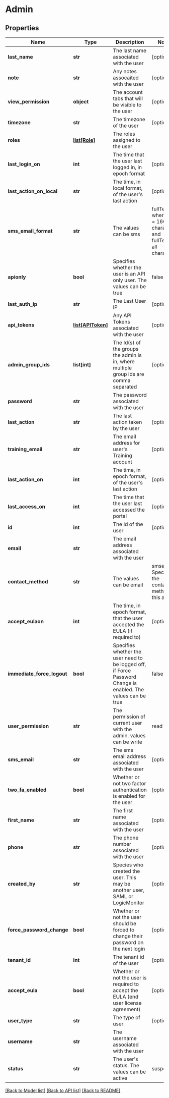 # Admin

## Properties
Name | Type | Description | Notes
------------ | ------------- | ------------- | -------------
**last_name** | **str** | The last name associated with the user | [optional] 
**note** | **str** | Any notes assocaited with the user | [optional] 
**view_permission** | **object** | The account tabs that will be visible to the user | [optional] 
**timezone** | **str** | The timezone of the user | [optional] 
**roles** | [**list[Role]**](Role.md) | The roles assigned to the user | 
**last_login_on** | **int** | The time that the user last logged in, in epoch format | [optional] 
**last_action_on_local** | **str** | The time, in local format, of the user&#x27;s last action | [optional] 
**sms_email_format** | **str** | The values can be sms | fullText, where sms &#x3D; 160 characters and fullText &#x3D; all characters | [optional] 
**apionly** | **bool** | Specifies whether the user is an API only user. The values can be true|false | [optional] 
**last_auth_ip** | **str** | The Last User IP | [optional] 
**api_tokens** | [**list[APIToken]**](APIToken.md) | Any API Tokens associated with the user | [optional] 
**admin_group_ids** | **list[int]** | The Id(s) of the groups the admin is in, where multiple group ids are comma separated | [optional] 
**password** | **str** | The password associated with the user | 
**last_action** | **str** | The last action taken by the user | [optional] 
**training_email** | **str** | The email address for user&#x27;s Training account | [optional] 
**last_action_on** | **int** | The time, in epoch format, of the user&#x27;s last action | [optional] 
**last_access_on** | **int** | The time that the user last accessed the portal | [optional] 
**id** | **int** | The Id of the user | [optional] 
**email** | **str** | The email address associated with the user | 
**contact_method** | **str** | The values can be email | smsemail. Specifies the contact method for this admin | [optional] 
**accept_eulaon** | **int** | The time, in epoch format, that the user accepted the EULA (if required to) | [optional] 
**immediate_force_logout** | **bool** | Specifies whether the user need to be logged off, if Force Password Change is enabled. The values can be true|false | [optional] 
**user_permission** | **str** | The permission of current user with the admin. values can be write|read|none | [optional] 
**sms_email** | **str** | The sms email address associated with the user | [optional] 
**two_fa_enabled** | **bool** | Whether or not two factor authentication is enabled for the user | [optional] 
**first_name** | **str** | The first name associated with the user | [optional] 
**phone** | **str** | The phone number associated with the user | [optional] 
**created_by** | **str** | Species who created the user. This may be another user, SAML or LogicMonitor | [optional] 
**force_password_change** | **bool** | Whether or not the user should be forced to change their password on the next login | [optional] 
**tenant_id** | **int** | The tenant id of the user | [optional] 
**accept_eula** | **bool** | Whether or not the user is required to accept the EULA (end user license agreement) | [optional] 
**user_type** | **str** | The type of user | [optional] 
**username** | **str** | The username associated with the user | 
**status** | **str** | The user&#x27;s status. The values can be active|suspended | [optional] 

[[Back to Model list]](../README.md#documentation-for-models) [[Back to API list]](../README.md#documentation-for-api-endpoints) [[Back to README]](../README.md)

